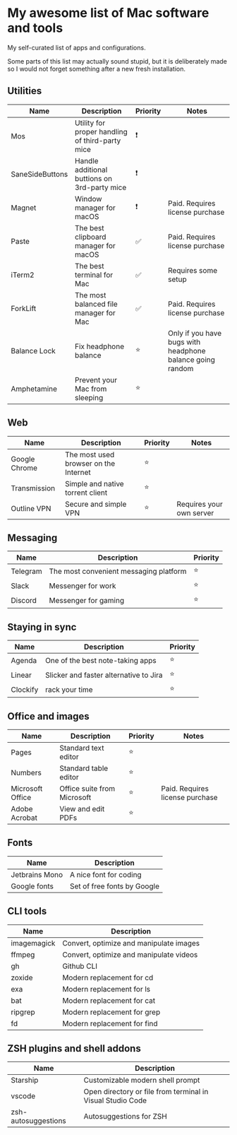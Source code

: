 # My awesome list of Mac software and tools
My self-curated list of apps and configurations.

Some parts of this list may actually sound stupid, but it is deliberately made so I would not forget something after a new fresh installation.

## Utilities
| Name            | Description                                     | Priority | Notes                                                     |
| --------------- | ----------------------------------------------- | -------- | --------------------------------------------------------- |
| Mos             | Utility for proper handling of third-party mice | ❗️     |                                                           |
| SaneSideButtons | Handle additional buttions on 3rd-party mice    | ❗️     |                                                           |
| Magnet          | Window manager for macOS                        | ❗️     | Paid. Requires license purchase                           |
| Paste           | The best clipboard manager for macOS            | ✅       | Paid. Requires license purchase                           |
| iTerm2          | The best terminal for Mac                       | ✅       | Requires some setup                                       |
| ForkLift        | The most balanced file manager for Mac          | ✅       | Paid. Requires license purchase                           |
| Balance Lock    | Fix headphone balance                           | ⭐️     | Only if you have bugs with headphone balance going random |
| Amphetamine     | Prevent your Mac from sleeping                  | ⭐️     |                                                           |

## Web
| Name          | Description                           | Priority | Notes                    |
| ------------- | ------------------------------------- | -------- | ------------------------ |
| Google Chrome | The most used browser on the Internet | ⭐️     |                          |
| Transmission  | Simple and native torrent client      | ⭐️     |                          |
| Outline VPN   | Secure and simple VPN                 | ⭐️     | Requires your own server |

## Messaging
| Name     | Description                            | Priority |
| -------- | -------------------------------------- | -------- |
| Telegram | The most convenient messaging platform | ⭐️     |
| Slack    | Messenger for work                     | ⭐️     |
| Discord  | Messenger for gaming                   | ⭐️     |

## Staying in sync
| Name     | Description                            | Priority |
| -------- | -------------------------------------- | -------- |
| Agenda   | One of the best note-taking apps       | ⭐️     |
| Linear   | Slicker and faster alternative to Jira | ⭐️     |
| Clockify | rack your time                         | ⭐️     |

## Office and images
| Name             | Description                 | Priority | Notes                           |
| ---------------- | --------------------------- | -------- | ------------------------------- |
| Pages            | Standard text editor        | ⭐️     |                                 |
| Numbers          | Standard table editor       | ⭐️     |                                 |
| Microsoft Office | Office suite from Microsoft | ⭐️     | Paid. Requires license purchase |
| Adobe Acrobat    | View and edit PDFs          | ⭐️     |                                 |

## Fonts
| Name           | Description                 |
| -------------- | --------------------------- |
| Jetbrains Mono | A nice font for coding      |
| Google fonts   | Set of free fonts by Google |

## CLI tools
| Name        | Description                             |
| ----------- | --------------------------------------- |
| imagemagick | Convert, optimize and manipulate images |
| ffmpeg      | Convert, optimize and manipulate videos |
| gh          | Github CLI                              |
| zoxide      | Modern replacement for cd               |
| exa         | Modern replacement for ls               |
| bat         | Modern replacement for cat              |
| ripgrep     | Modern replacement for grep             |
| fd          | Modern replacement for find             |

## ZSH plugins and shell addons
| Name                | Description                                                |
| ------------------- | ---------------------------------------------------------- |
| Starship            | Customizable modern shell prompt                           |
| vscode              | Open directory or file from terminal in Visual Studio Code |
| zsh-autosuggestions | Autosuggestions for ZSH                                    |
